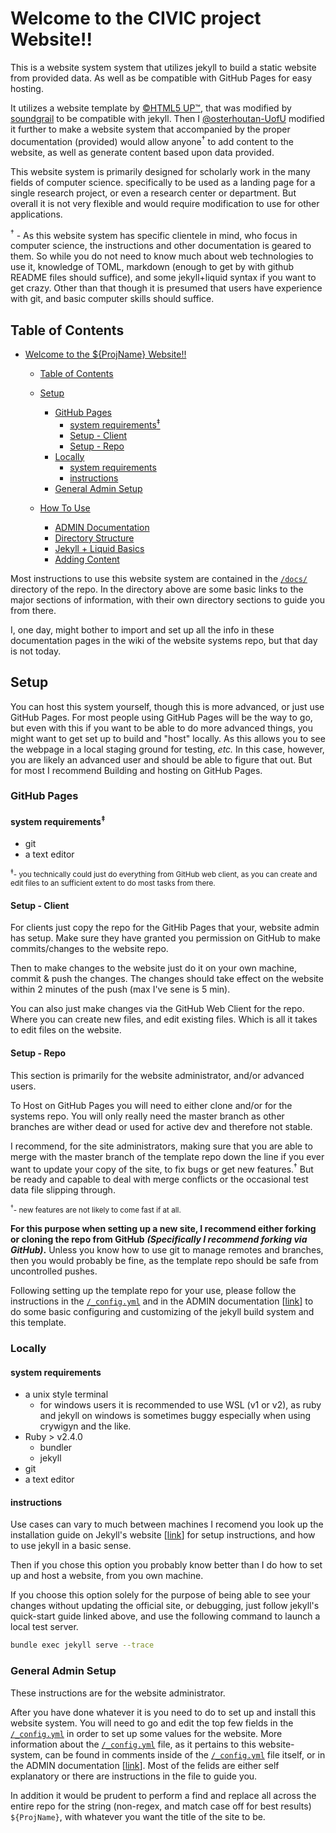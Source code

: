    Welcome to the CIVIC project Website!!
==========================================
This is a website system system that utilizes jekyll 
 to build a static website from provided data.
As well as be compatible with GitHub Pages for easy hosting.

It utilizes a website template by [&copy;HTML5 UP&trade;](https://html5up.net/), 
  that was modified by [soundgrail](https://soundgrail.com/) to be compatible with jekyll.
Then I [@osterhoutan-UofU](https://github.com/osterhoutan-UofU) modified it further to make
 a website system that accompanied by the proper documentation (provided) 
 would allow anyone<sup>&dagger;</sup> to add content to the website, 
 as well as generate content based upon data provided.

This website system is primarily designed for scholarly work 
 in the many fields of computer science.
 specifically to be used as a landing page for a single research project, 
 or even a research center or department.
But overall it is not very flexible and would require modification to use for other applications.

<sup>&dagger;</sup> - As this website system has specific clientele in mind,
 who focus in computer science, 
 the instructions and other documentation is geared to them.
So while you do not need to know much about web technologies to use it,
 knowledge of TOML, markdown (enough to get by with github README files should suffice), 
 and some jekyll+liquid syntax if you want to get crazy.
Other than that though it is presumed that users have experience with git, 
 and basic computer skills should suffice.

## Table of Contents
- [Welcome to the ${ProjName} Website!!](#welcome-to-the-projname-website)
  - [Table of Contents](#table-of-contents)
  - [Setup](#setup)
    - [GitHub Pages](#github-pages)
      - [system requirements<sup>&ddagger;</sup>](#system-requirementssupsup)
      - [Setup - Client](#setup---client)
      - [Setup - Repo](#setup---repo)
    - [Locally](#locally)
      - [system requirements](#system-requirements)
      - [instructions](#instructions)
    - [General Admin Setup](#general-admin-setup)

  - [How To Use](./docs/README.md)
    - [ADMIN Documentation](./docs/ADMIN-ONLY.md)
    - [Directory Structure](./docs/directory_structure.md)
    - [Jekyll + Liquid Basics](./docs/jekyll-liquid.md)
    - [Adding Content](./docs/adding-content.md)

Most instructions to use this website system are contained in the [`/docs/`](docs) directory
 of the repo.
In the directory above are some basic links to the major sections of information,
 with their own directory sections to guide you from there.

I, one day, might bother to import and set up all the info in these documentation pages 
 in the wiki of the website systems repo, but that day is not today. 

## Setup
You can host this system yourself, 
  though this is more advanced, or just use GitHub Pages.
For most people using GitHub Pages will be the way to go,
 but even with this if you want to be able to do more advanced things,
 you might want to get set up to build and "host" locally. 
As this allows you to see the webpage in a local staging ground for testing, _etc._ 
In this case, however, you are likely an advanced user and should be able to figure that out.
But for most I recommend Building and hosting on GitHub Pages.


### GitHub Pages

#### system requirements<sup>&ddagger;</sup>
- git
- a text editor

<sub><sup>&ddagger;</sup>- you technically could just do everything from GitHub web client,
 as you can create and edit files to an sufficient extent to do most tasks from there.</sub>

#### Setup - Client

For clients just copy the repo for the GitHib Pages that your, website admin has setup.
Make sure they have granted you permission on GitHub to make commits/changes to the website repo.

Then to make changes to the website just do it on your own machine, commit & push the changes.
The changes should take effect on the website within 2 minutes of the push 
 (max I've sene is 5 min).
 
You can also just make changes via the GitHub Web Client for the repo.
Where you can create new files, and edit existing files. 
Which is all it takes to edit files on the website.


#### Setup - Repo
This section is primarily for the website administrator, and/or advanced users.

To Host on GitHub Pages you will need to either clone and/or for the systems repo.
You will only really need the master branch as other branches are wither dead 
 or used for active dev and therefore not stable.

I recommend,
 for the site administrators,
 making sure that you are able to merge with the master branch of the template repo down the line
 if you ever want to update your copy of the site, to fix bugs or get new features.<sup>&dagger;</sup>
But be ready and capable to deal with merge conflicts 
 or the occasional test data file slipping through.

<sub><sup>&dagger;</sup>- new features are not likely to come fast if at all.</sub>


**For this purpose when setting up a new site, I recommend either forking or cloning the repo from GitHub**
 **_(Specifically I recommend forking via GitHub)_.**
Unless you know how to use git to manage remotes and branches, then you would probably be fine,
 as the template repo should be safe from uncontrolled pushes.

Following setting up the template repo for your use, please follow the instructions in the 
 [`/_config.yml`](./_config.yml) and in the ADMIN documentation
 \[[link](./docs/ADMIN-ONLY.md/#_configyml-file)\]
 to do some basic configuring
 and customizing of the jekyll build system and this template. 

### Locally
#### system requirements
- a unix style terminal
  - for windows users it is recommended to use WSL (v1 or v2),
     as ruby and jekyll on windows is sometimes buggy especially when using crywigyn and the like.
- Ruby > v2.4.0
  - bundler
  - jekyll
- git
- a text editor

#### instructions
Use cases can vary to much between machines I recomend you look up the installation guide on 
 Jekyll's website \[[link](https://jekyllrb.com/docs/)\] for setup instructions,
 and how to use jekyll in a basic sense.

Then if you chose this option you probably know better than I do how to set up and host a website,
 from you own machine.

If you choose this option solely for the purpose of being able to see your changes
 without updating the official site, or debugging, 
 just follow jekyll's quick-start guide linked above, 
 and use the following command to launch a local test server.
```bash
bundle exec jekyll serve --trace
```  


### General Admin Setup
These instructions are for the website administrator.

After you have done whatever it is you need to do to set up and install this website system.
You will need to go and edit the top few fields in the [`/_config.yml`](./_config.yml)
 in order to set up some values for the website.
More information about the [`/_config.yml`](./_config.yml) file, 
 as it pertains to this website-system,
 can be found in comments inside of the [`/_config.yml`](./_config.yml) file itself,
 or in the ADMIN documentation \[[link](./docs/ADMIN-ONLY.md/#_configyml-file)\].
Most of the felids are either self explanatory or there are instructions in the file to guide you.

In addition it would be prudent to perform a find and replace all across the entire repo
 for the string (non-regex, and match case off for best results) `${ProjName}`,
 with whatever you want the title of the site to be. 

